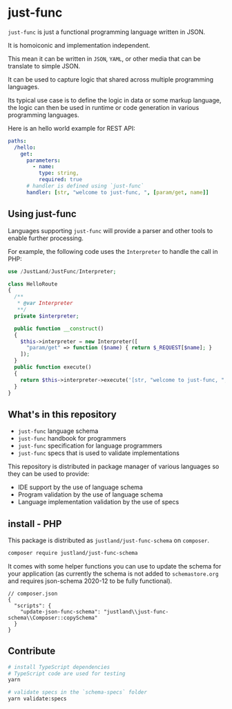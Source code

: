 # just-func

`just-func` is just a functional programming language written in JSON.

It is homoiconic and implementation independent.

This mean it can be written in `JSON`, `YAML`, or other media that can be translate to simple JSON.

It can be used to capture logic that shared across multiple programming languages.

Its typical use case is to define the logic in data or some markup language,
the logic can then be used in runtime or code generation in various programming languages.

Here is an hello world example for REST API:

```yml
paths:
  /hello:
    get:
      parameters:
        - name:
          type: string,
          required: true
      # handler is defined using `just-func`
      handler: [str, "welcome to just-func, ", [param/get, name]]
```

## Using just-func

Languages supporting `just-func` will provide a parser and other tools to enable further processing.

For example, the following code uses the `Interpreter` to handle the call in PHP:

```php
use /JustLand/JustFunc/Interpreter;

class HelloRoute
{
  /**
   * @var Interpreter
   **/
  private $interpreter;

  public function __construct()
  {
    $this->interpreter = new Interpreter([
      "param/get" => function ($name) { return $_REQUEST[$name]; }
    ]);
  }
  public function execute()
  {
    return $this->interpreter->execute('[str, "welcome to just-func, ", [param/get, name]]');
  }
}
```

## What's in this repository

- `just-func` language schema
- `just-func` handbook for programmers
- `just-func` specification for language programmers
- `just-func` specs that is used to validate implementations

This repository is distributed in package manager of various languages so they can be used to provide:

- IDE support by the use of language schema
- Program validation by the use of language schema
- Language implementation validation by the use of specs

## install - PHP

This package is distributed as `justland/just-func-schema` on `composer`.

```sh
composer require justland/just-func-schema
```

It comes with some helper functions you can use to update the schema for your application (as currently the schema is not added to `schemastore.org` and requires json-schema 2020-12 to be fully functional).

```jsonc
// composer.json
{
  "scripts": {
    "update-json-func-schema": "justland\\just-func-schema\\Composer::copySchema"
  }
}
```

## Contribute

```sh
# install TypeScript dependencies
# TypeScript code are used for testing
yarn

# validate specs in the `schema-specs` folder
yarn validate:specs
```
